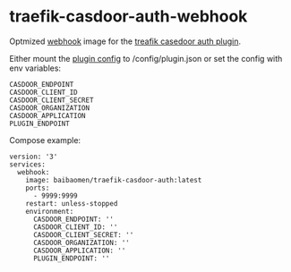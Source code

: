 # traefik-casdoor-auth-webhook

Optmized [webhook](https://github.com/casdoor/traefik-casdoor-auth#start-the-webhook) image for the [treafik casedoor auth plugin](https://github.com/casdoor/traefik-casdoor-auth).

Either mount the [plugin config](https://github.com/casdoor/traefik-casdoor-auth#223-webhook-configuration-fileconfpluginjson) to /config/plugin.json or set the config with env variables:

```
CASDOOR_ENDPOINT
CASDOOR_CLIENT_ID
CASDOOR_CLIENT_SECRET
CASDOOR_ORGANIZATION
CASDOOR_APPLICATION
PLUGIN_ENDPOINT
```

Compose example:

```
version: '3'
services:
  webhook:
    image: baibaomen/traefik-casdoor-auth:latest
    ports:
      - 9999:9999
    restart: unless-stopped
    environment:
      CASDOOR_ENDPOINT: ''
      CASDOOR_CLIENT_ID: ''
      CASDOOR_CLIENT_SECRET: ''
      CASDOOR_ORGANIZATION: ''
      CASDOOR_APPLICATION: ''
      PLUGIN_ENDPOINT: ''
```
